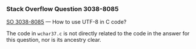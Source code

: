 ### Stack Overflow Question 3038-8085

[SO 3038-8085](https://stackoverflow.com/q/30388085) &mdash;
How to use UTF-8 in C code?

The code in `wchar37.c` is not directly related to the code in the answer
for this question, nor is its ancestry clear.
